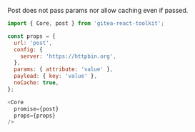 Post does not pass params nor allow caching even if passed.

```js
import { Core, post } from 'gitea-react-toolkit';

const props = {
  url: 'post',
  config: {
    server: 'https://httpbin.org',
  },
  params: { attribute: 'value' },
  payload: { key: 'value' },
  noCache: true,
};

<Core
  promise={post}
  props={props}
/>
```
